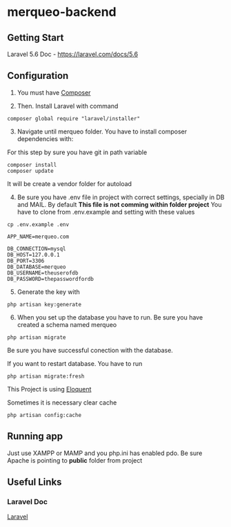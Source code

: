 # merqueo-backend

## Getting Start

Laravel 5.6 Doc - https://laravel.com/docs/5.6

## Configuration

1. You must have [Composer](https://getcomposer.org/)

2. Then. Install Laravel with command

```
composer global require "laravel/installer"
```

3. Navigate until merqueo folder. You have to install composer dependencies with:

For this step by sure you have git in path variable

```
composer install
composer update
```

It will be create a vendor folder for autoload

4. Be sure you have .env file in project with correct settings, specially in DB and MAIL. By default **This file is not comming within folder project** You have to clone from .env.example and setting with these values

```
cp .env.example .env
```

```
APP_NAME=merqueo.com

DB_CONNECTION=mysql
DB_HOST=127.0.0.1
DB_PORT=3306
DB_DATABASE=merqueo
DB_USERNAME=theuserofdb
DB_PASSWORD=thepasswordfordb
```

5. Generate the key with

```
php artisan key:generate
```

6. When you set up the database you have to run. Be sure you have created a schema named merqueo

```
php artisan migrate
```

Be sure you have successful conection with the database.

If you want to restart database. You have to run

```
php artisan migrate:fresh
```

This Project is using [Eloquent](https://laravel.com/docs/5.6/eloquent) 


Sometimes it is necessary clear cache

```
php artisan config:cache
```

## Running app

Just use XAMPP or MAMP and you php.ini has enabled pdo. Be sure Apache is pointing to **public** folder from project

## Useful Links

### Laravel Doc

[Laravel](https://laravel.com/docs/5.6) 
